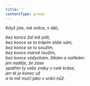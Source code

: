 ```yaml
---
title: ''
contentType: prose
---
```


Když jste, mé srdce, v dáli,

_bez konce žal mě pálí,  
bez konce se tu trápím stále sám,  
bez konce se tu soužím,  
bez konce marně toužím,  
bez konce vzdychám, štkám a naříkám:  
jen naděje, že zase  
spatřím ty vaše zraky v celé kráse,  
jen té je konec už  
a to mě mučí jako v srdci nůž._
